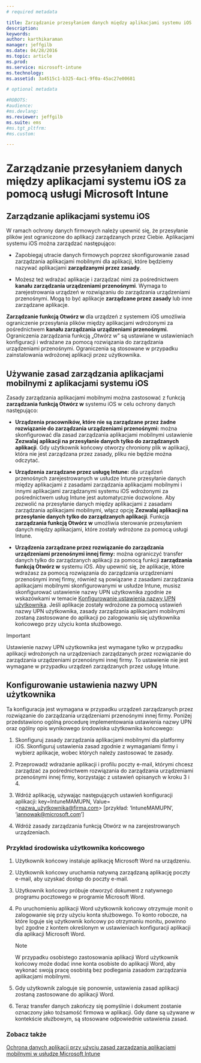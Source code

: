 ```yaml
---
# required metadata

title: Zarządzanie przesyłaniem danych między aplikacjami systemu iOS | Microsoft Intune
description:
keywords:
author: karthikaraman
manager: jeffgilb
ms.date: 04/28/2016
ms.topic: article
ms.prod:
ms.service: microsoft-intune
ms.technology:
ms.assetid: 3a4515c1-b325-4ac1-9f0a-45ac27e00681

# optional metadata

#ROBOTS:
#audience:
#ms.devlang:
ms.reviewer: jeffgilb
ms.suite: ems
#ms.tgt_pltfrm:
#ms.custom:

---
```


# Zarządzanie przesyłaniem danych między aplikacjami systemu iOS za pomocą usługi Microsoft Intune
## Zarządzanie aplikacjami systemu iOS
W ramach ochrony danych firmowych należy upewnić się, że przesyłanie plików jest ograniczone do aplikacji zarządzanych przez Ciebie.  Aplikacjami systemu iOS można zarządzać następująco:

-   Zapobiegaj utracie danych firmowych poprzez skonfigurowanie zasad zarządzania aplikacjami mobilnymi dla aplikacji, które będziemy nazywać aplikacjami **zarządzanymi przez zasady**.

-   Możesz też wdrażać aplikacje i zarządzać nimi za pośrednictwem **kanału zarządzania urządzeniami przenośnymi**.  Wymaga to zarejestrowania urządzeń w rozwiązaniu do zarządzania urządzeniami przenośnymi. Mogą to być aplikacje **zarządzane przez zasady** lub inne zarządzane aplikacje.

**Zarządzanie funkcją Otwórz w** dla urządzeń z systemem iOS umożliwia ograniczenie przesyłania plików między aplikacjami wdrożonymi za pośrednictwem **kanału zarządzania urządzeniami przenośnymi**. Ograniczenia zarządzania funkcją „Otwórz w” są ustawiane w ustawieniach konfiguracji i wdrażane za pomocą rozwiązania do zarządzania urządzeniami przenośnymi.  Ograniczenia są stosowane w przypadku zainstalowania wdrożonej aplikacji przez użytkownika.
##  Używanie zasad zarządzania aplikacjami mobilnymi z aplikacjami systemu iOS
Zasady zarządzania aplikacjami mobilnymi można zastosować z funkcją **zarządzania funkcją Otwórz w** systemu iOS w celu ochrony danych następująco:

-   **Urządzenia pracowników, które nie są zarządzane przez żadne rozwiązanie do zarządzania urządzeniami przenośnymi:** można skonfigurować dla zasad zarządzania aplikacjami mobilnymi ustawienie **Zezwalaj aplikacji na przesyłanie danych tylko do zarządzanych aplikacji**. Gdy użytkownik końcowy otworzy chroniony plik w aplikacji, która nie jest zarządzana przez zasady, pliku nie będzie można odczytać.

-   **Urządzenia zarządzane przez usługę Intune:** dla urządzeń przenośnych zarejestrowanych w usłudze Intune przesyłanie danych między aplikacjami z zasadami zarządzania aplikacjami mobilnymi i innymi aplikacjami zarządzanymi systemu iOS wdrożonymi za pośrednictwem usług Intune jest automatycznie dozwolone. Aby zezwolić na przesyłanie danych między aplikacjami z zasadami zarządzania aplikacjami mobilnymi, włącz opcję **Zezwalaj aplikacji na przesyłanie danych tylko do zarządzanych aplikacji**. Funkcja **zarządzania funkcją Otwórz w** umożliwia sterowanie przesyłaniem danych między aplikacjami, które zostały wdrożone za pomocą usługi Intune.   

-   **Urządzenia zarządzane przez rozwiązanie do zarządzania urządzeniami przenośnymi innej firmy:** można ograniczyć transfer danych tylko do zarządzanych aplikacji za pomocą funkcji **zarządzania funkcją Otwórz w** systemu iOS.
Aby upewnić się, że aplikacje, które wdrażasz za pomocą rozwiązania do zarządzania urządzeniami przenośnymi innej firmy, również są powiązane z zasadami zarządzania aplikacjami mobilnymi skonfigurowanymi w usłudze Intune, musisz skonfigurować ustawienie nazwy UPN użytkownika zgodnie ze wskazówkami w temacie [Konfigurowanie ustawienia nazwy UPN użytkownika](#configure-user-upn-setting).  Jeśli aplikacje zostały wdrożone za pomocą ustawień nazwy UPN użytkownika, zasady zarządzania aplikacjami mobilnymi zostaną zastosowane do aplikacji po zalogowaniu się użytkownika końcowego przy użyciu konta służbowego.

> [!IMPORTANT]
> Ustawienie nazwy UPN użytkownika jest wymagane tylko w przypadku aplikacji wdrożonych na urządzeniach zarządzanych przez rozwiązanie do zarządzania urządzeniami przenośnymi innej firmy.  To ustawienie nie jest wymagane w przypadku urządzeń zarządzanych przez usługę Intune.

## Konfigurowanie ustawienia nazwy UPN użytkownika
Ta konfiguracja jest wymagana w przypadku urządzeń zarządzanych przez rozwiązanie do zarządzania urządzeniami przenośnymi innej firmy. Poniżej przedstawiono ogólną procedurę implementowania ustawienia nazwy UPN oraz ogólny opis wynikowego środowiska użytkownika końcowego:


1.  Skonfiguruj zasady zarządzania aplikacjami mobilnymi dla platformy iOS. Skonfiguruj ustawienia zasad zgodnie z wymaganiami firmy i wybierz aplikacje, wobec których należy zastosować te zasady.

2.  Przeprowadź wdrażanie aplikacji i profilu poczty e-mail, którymi chcesz zarządzać za pośrednictwem rozwiązania do zarządzania urządzeniami przenośnymi innej firmy, korzystając z ustawień opisanych w kroku 3 i 4.

3.  Wdróż aplikację, używając następujących ustawień konfiguracji aplikacji: key=IntuneMAMUPN, Value=<nazwa_użytkownika@firma.com> [przykład: ‘IntuneMAMUPN’, ‘jannowak@microsoft.com’]

4.  Wdróż zasady zarządzania funkcją Otwórz w na zarejestrowanych urządzeniach.

### Przykład środowiska użytkownika końcowego

1.  Użytkownik końcowy instaluje aplikację Microsoft Word na urządzeniu.

2.  Użytkownik końcowy uruchamia natywną zarządzaną aplikację poczty e-mail, aby uzyskać dostęp do poczty e-mail.

3.  Użytkownik końcowy próbuje otworzyć dokument z natywnego programu pocztowego w programie Microsoft Word.

4.  Po uruchomieniu aplikacji Word użytkownik końcowy otrzymuje monit o zalogowanie się przy użyciu konta służbowego.  To konto robocze, na które loguje się użytkownik końcowy po otrzymaniu monitu, powinno być zgodne z kontem określonym w ustawieniach konfiguracji aplikacji dla aplikacji Microsoft Word.

    > [!NOTE]
    > W przypadku osobistego zastosowania aplikacji Word użytkownik końcowy może dodać inne konta osobiste do aplikacji Word, aby wykonać swoją pracę osobistą bez podlegania zasadom zarządzania aplikacjami mobilnymi.

5.  Gdy użytkownik zaloguje się ponownie, ustawienia zasad aplikacji zostaną zastosowane do aplikacji Word.

6.  Teraz transfer danych zakończy się pomyślnie i dokument zostanie oznaczony jako tożsamość firmowa w aplikacji. Gdy dane są używane w kontekście służbowym, są stosowane odpowiednie ustawienia zasad.

### Zobacz także
[Ochrona danych aplikacji przy użyciu zasad zarządzania aplikacjami mobilnymi w usłudze Microsoft Intune](protect-app-data-using-mobile-app-management-policies-with-microsoft-intune.md)


<!--HONumber=May16_HO1-->


